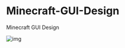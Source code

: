 # Minecraft-GUI-Design
Minecraft GUI Design

![img](https://raw.githubusercontent.com/Enaium/Minecraft-GUI-Design/master/11.gif)

